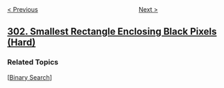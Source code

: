 <!--|This file generated by command(leetcode description); DO NOT EDIT.    |-->
<!--+----------------------------------------------------------------------+-->
<!--|@author    openset <openset.wang@gmail.com>                           |-->
<!--|@link      https://github.com/openset                                 |-->
<!--|@home      https://github.com/openset/leetcode                        |-->
<!--+----------------------------------------------------------------------+-->

[< Previous](https://github.com/openset/leetcode/tree/master/problems/remove-invalid-parentheses "Remove Invalid Parentheses")
　　　　　　　　　　　　　　　　
[Next >](https://github.com/openset/leetcode/tree/master/problems/range-sum-query-immutable "Range Sum Query - Immutable")

## [302. Smallest Rectangle Enclosing Black Pixels (Hard)](https://leetcode.com/problems/smallest-rectangle-enclosing-black-pixels "包含全部黑色像素的最小矩形")



### Related Topics
  [[Binary Search](https://github.com/openset/leetcode/tree/master/tag/binary-search/README.md)]
